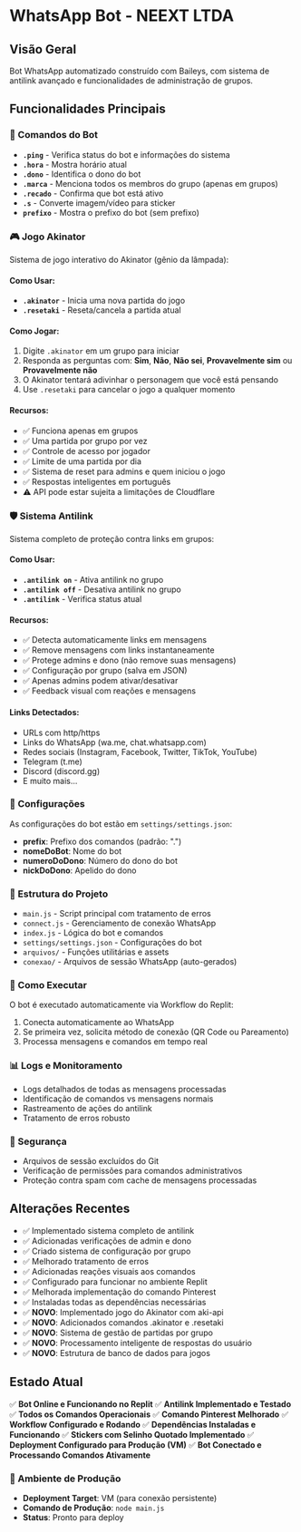 # WhatsApp Bot - NEEXT LTDA

## Visão Geral
Bot WhatsApp automatizado construído com Baileys, com sistema de antilink avançado e funcionalidades de administração de grupos.

## Funcionalidades Principais

### 🤖 Comandos do Bot
- **`.ping`** - Verifica status do bot e informações do sistema
- **`.hora`** - Mostra horário atual
- **`.dono`** - Identifica o dono do bot
- **`.marca`** - Menciona todos os membros do grupo (apenas em grupos)
- **`.recado`** - Confirma que bot está ativo
- **`.s`** - Converte imagem/vídeo para sticker
- **`prefixo`** - Mostra o prefixo do bot (sem prefixo)

### 🎮 Jogo Akinator
Sistema de jogo interativo do Akinator (gênio da lâmpada):

#### Como Usar:
- **`.akinator`** - Inicia uma nova partida do jogo
- **`.resetaki`** - Reseta/cancela a partida atual

#### Como Jogar:
1. Digite `.akinator` em um grupo para iniciar
2. Responda as perguntas com: **Sim**, **Não**, **Não sei**, **Provavelmente sim** ou **Provavelmente não**
3. O Akinator tentará adivinhar o personagem que você está pensando
4. Use `.resetaki` para cancelar o jogo a qualquer momento

#### Recursos:
- ✅ Funciona apenas em grupos
- ✅ Uma partida por grupo por vez
- ✅ Controle de acesso por jogador
- ✅ Limite de uma partida por dia
- ✅ Sistema de reset para admins e quem iniciou o jogo
- ✅ Respostas inteligentes em português
- ⚠️ API pode estar sujeita a limitações de Cloudflare

### 🛡️ Sistema Antilink
Sistema completo de proteção contra links em grupos:

#### Como Usar:
- **`.antilink on`** - Ativa antilink no grupo
- **`.antilink off`** - Desativa antilink no grupo
- **`.antilink`** - Verifica status atual

#### Recursos:
- ✅ Detecta automaticamente links em mensagens
- ✅ Remove mensagens com links instantaneamente
- ✅ Protege admins e dono (não remove suas mensagens)
- ✅ Configuração por grupo (salva em JSON)
- ✅ Apenas admins podem ativar/desativar
- ✅ Feedback visual com reações e mensagens

#### Links Detectados:
- URLs com http/https
- Links do WhatsApp (wa.me, chat.whatsapp.com)
- Redes sociais (Instagram, Facebook, Twitter, TikTok, YouTube)
- Telegram (t.me)
- Discord (discord.gg)
- E muito mais...

### 🔧 Configurações
As configurações do bot estão em `settings/settings.json`:
- **prefix**: Prefixo dos comandos (padrão: ".")
- **nomeDoBot**: Nome do bot
- **numeroDoDono**: Número do dono do bot
- **nickDoDono**: Apelido do dono

### 📁 Estrutura do Projeto
- `main.js` - Script principal com tratamento de erros
- `connect.js` - Gerenciamento de conexão WhatsApp
- `index.js` - Lógica do bot e comandos
- `settings/settings.json` - Configurações do bot
- `arquivos/` - Funções utilitárias e assets
- `conexao/` - Arquivos de sessão WhatsApp (auto-gerados)

### 🚀 Como Executar
O bot é executado automaticamente via Workflow do Replit:
1. Conecta automaticamente ao WhatsApp
2. Se primeira vez, solicita método de conexão (QR Code ou Pareamento)
3. Processa mensagens e comandos em tempo real

### 📊 Logs e Monitoramento
- Logs detalhados de todas as mensagens processadas
- Identificação de comandos vs mensagens normais
- Rastreamento de ações do antilink
- Tratamento de erros robusto

### 🔐 Segurança
- Arquivos de sessão excluídos do Git
- Verificação de permissões para comandos administrativos
- Proteção contra spam com cache de mensagens processadas

## Alterações Recentes
- ✅ Implementado sistema completo de antilink
- ✅ Adicionadas verificações de admin e dono
- ✅ Criado sistema de configuração por grupo
- ✅ Melhorado tratamento de erros
- ✅ Adicionadas reações visuais aos comandos
- ✅ Configurado para funcionar no ambiente Replit
- ✅ Melhorada implementação do comando Pinterest
- ✅ Instaladas todas as dependências necessárias
- ✅ **NOVO**: Implementado jogo do Akinator com aki-api
- ✅ **NOVO**: Adicionados comandos .akinator e .resetaki
- ✅ **NOVO**: Sistema de gestão de partidas por grupo
- ✅ **NOVO**: Processamento inteligente de respostas do usuário
- ✅ **NOVO**: Estrutura de banco de dados para jogos

## Estado Atual
✅ **Bot Online e Funcionando no Replit**
✅ **Antilink Implementado e Testado**
✅ **Todos os Comandos Operacionais**
✅ **Comando Pinterest Melhorado**
✅ **Workflow Configurado e Rodando**
✅ **Dependências Instaladas e Funcionando**
✅ **Stickers com Selinho Quotado Implementado**
✅ **Deployment Configurado para Produção (VM)**
✅ **Bot Conectado e Processando Comandos Ativamente**

### 🚀 Ambiente de Produção
- **Deployment Target**: VM (para conexão persistente)
- **Comando de Produção**: `node main.js`
- **Status**: Pronto para deploy